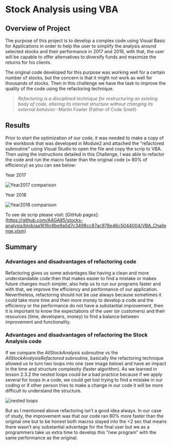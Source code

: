 # Stock Analysis using VBA

## Overview of Project

The purpose of this project is to develop a complex code using Visual Basic for Applications in order to help the user to simplify the analysis around selected stocks and their performance in 2017 and 2018, with that, the user will be capable to offer alternatives to diversify funds and maximize the returns for his clients. 

The original code developed for this purpose was working well for a certain number of stocks, but the concern is that it might not work as well for thousands of stocks. Then in this challenge we have the task to improve the quality of the code using the refactoring technique. 

>*Refactoring is a disciplined technique for restructuring an existing body of code, altering its internal structure without changing its external behavior*  -Martin Fowler (Father of Code Smell)

## Results
Prior to start the optimization of our code, it was needed to make a copy of the workbook that was developed in Module2 and attached the “refactored subroutine” using Visual Studio to open the file and copy the scrip to VBA. Then using the instructions detailed in this Challenge, I was able to refactor the code and run the macro faster than the original code (≈ 80% of efficiency) as you can see below: 

Year 2017

![Year2017 comparison](https://user-images.githubusercontent.com/106939511/175434641-7ae01224-42b1-4842-aad5-030c39ce436b.png)


Year 2018

![Year2018 comparison](https://user-images.githubusercontent.com/106939511/175434655-19815b97-557d-4fd4-92ab-3ae9ea19131f.png)

To see de scrip please visit: [GitHub pages]:(https://github.com/AAGA85/stocks-analysis/blob/aa1616c6be9a5d7c3498cc87ac978e46c5044004/VBA_Challenge.xlsm)

## Summary

### Advantages and disadvantages of refactoring code
Refactoring gives us some advantages like having a clean and more understandable code then that makes easier to find a mistake or makes future changes much simpler, also help us to run our programs faster and with that, we improve the efficiency and performance of our application.  Nevertheless, refactoring should not be use always because sometimes it could take more time and then more money to develop a code and the efficiency or the performance do not have a substantial improvement, then it is important to know the expectations of the user (or customers) and their resources (time, developers, money) to find a balance between improvement and functionality.

### Advantages and disadvantages of refactoring the Stock Analysis code
If we compare the *AllStockAnalysis* subroutine vs the *AllStockAnalysisRefactored* subroutine, basically the refactoring technique allowed us to turn two loops into one (see image below) and have an impact in the time and structure complexity (faster algorithm).  As we learned in lesson 2.3.2 the nested loops could be a bad practice because if we apply several for loops in a code, we could get lost trying to find a mistake in our coding or if other person tries to make a change in our code it will be more difficult to understand the structure.

![nested loops](https://user-images.githubusercontent.com/106939511/175435222-5182b58d-db1a-4ebe-9a97-943f98a6b66e.PNG)

But as I mentioned above refactoring isn’t a good idea always. In our case of study, the improvement was that our code ran 80% more faster than the original one but to be honest both macros stayed into the <2 sec that means there wasn’t any substantial advantage for the final user but we as a programmers take us extra time to develop this “new program” with the same performance as the original.

